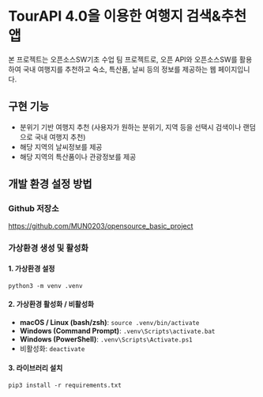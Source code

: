 # TourAPI 4.0을 이용한 여행지 검색&추천 앱
본 프로젝트는 오픈소스SW기초 수업 팀 프로젝트로, 오픈 API와 오픈소스SW를 활용하여 국내 여행지를 추천하고 숙소, 특산품, 날씨 등의 정보를 제공하는 웹 페이지입니다.

## 구현 기능
- 분위기 기반 여행지 추천 (사용자가 원하는 분위기, 지역 등을 선택시 검색이나 랜덤으로 국내 여행지 추천)
- 해당 지역의 날씨정보를 제공
- 해당 지역의 특산품이나 관광정보를 제공


## 개발 환경 설정 방법

### Github 저장소
https://github.com/MUN0203/opensource_basic_project

### 가상환경 생성 및 활성화
#### 1. 가상환경 설정
    python3 -m venv .venv

#### 2. 가상환경 활성화 / 비활성화
- **macOS / Linux (bash/zsh)**: `source .venv/bin/activate`
- **Windows (Command Prompt)**: `.venv\Scripts\activate.bat`
- **Windows (PowerShell)**: `.venv\Scripts\Activate.ps1`
- 비활성화: `deactivate`

#### 3. 라이브러리 설치
    pip3 install -r requirements.txt